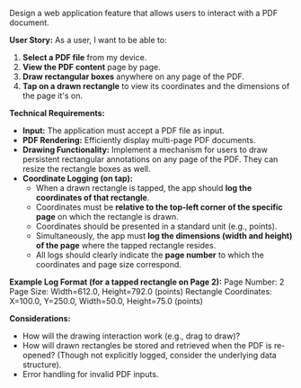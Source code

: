 
Design a web application feature that allows users to interact with a PDF document.

**User Story:**
As a user, I want to be able to:
1.  **Select a PDF file** from my device.
2.  **View the PDF content** page by page.
3.  **Draw rectangular boxes** anywhere on any page of the PDF.
4.  **Tap on a drawn rectangle** to view its coordinates and the dimensions of the page it's on.

**Technical Requirements:**
* **Input:** The application must accept a PDF file as input.
* **PDF Rendering:** Efficiently display multi-page PDF documents.
* **Drawing Functionality:** Implement a mechanism for users to draw persistent rectangular annotations on any page of the PDF.  They can resize the rectangle boxes as well.
* **Coordinate Logging (on tap):**
    * When a drawn rectangle is tapped, the app should **log the coordinates of that rectangle**.
    * Coordinates must be **relative to the top-left corner of the specific page** on which the rectangle is drawn.
    * Coordinates should be presented in a standard unit (e.g., points).
    * Simultaneously, the app must **log the dimensions (width and height) of the page** where the tapped rectangle resides.
    * All logs should clearly indicate the **page number** to which the coordinates and page size correspond.

**Example Log Format (for a tapped rectangle on Page 2):**
Page Number: 2 Page Size: Width=612.0, Height=792.0 (points) Rectangle Coordinates: X=100.0, Y=250.0, Width=50.0, Height=75.0 (points)

**Considerations:**
* How will the drawing interaction work (e.g., drag to draw)?
* How will drawn rectangles be stored and retrieved when the PDF is re-opened? (Though not explicitly logged, consider the underlying data structure).
* Error handling for invalid PDF inputs.
